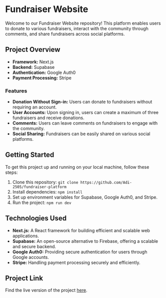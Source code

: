 # Fundraiser Website

Welcome to our Fundraiser Website repository! This platform enables users to donate to various fundraisers, interact with the community through comments, and share fundraisers across social platforms.

## Project Overview

- **Framework:** Next.js
- **Backend:** Supabase
- **Authentication:** Google Auth0
- **Payment Processing:** Stripe

### Features

- **Donation Without Sign-in:** Users can donate to fundraisers without requiring an account.
- **User Accounts:** Upon signing in, users can create a maximum of three fundraisers and receive donations.
- **Comments:** Users can leave comments on fundraisers to engage with the community.
- **Social Sharing:** Fundraisers can be easily shared on various social platforms.

## Getting Started

To get this project up and running on your local machine, follow these steps:

1. Clone this repository: `git clone https://github.com/Adi-2505/fundraiser-platform`
2. Install dependencies: `npm install`
3. Set up environment variables for Supabase, Google Auth0, and Stripe.
4. Run the project: `npm run dev`

## Technologies Used

- **Next.js:** A React framework for building efficient and scalable web applications.
- **Supabase:** An open-source alternative to Firebase, offering a scalable and secure backend.
- **Google Auth0:** Providing secure authentication for users through Google accounts.
- **Stripe:** Handling payment processing securely and efficiently.


## Project Link

Find the live version of the project [here](https://fundraiser-platform.vercel.app/).
